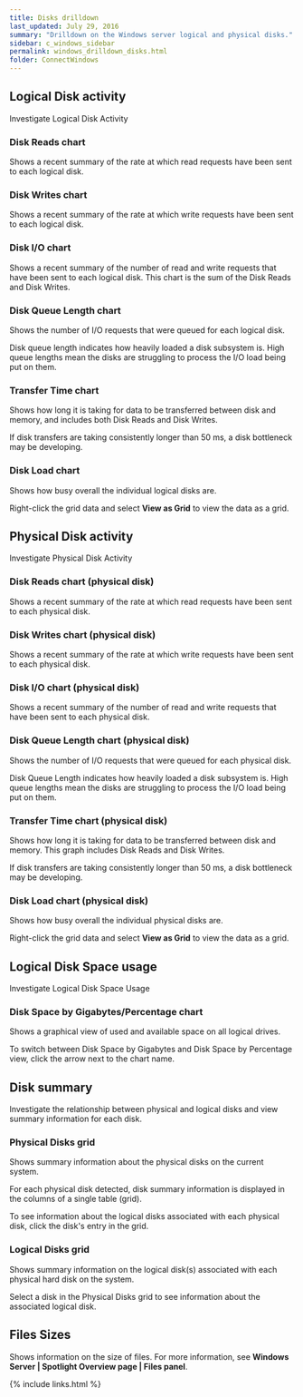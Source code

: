 ```yaml
---
title: Disks drilldown
last_updated: July 29, 2016
summary: "Drilldown on the Windows server logical and physical disks."
sidebar: c_windows_sidebar
permalink: windows_drilldown_disks.html
folder: ConnectWindows
---
```



## Logical Disk activity

Investigate Logical Disk Activity

###  Disk Reads chart
Shows a recent summary of the rate at which read requests have been sent to each logical disk.

### Disk Writes chart
Shows a recent summary of the rate at which write requests have been sent to each logical disk.

### Disk I/O chart
Shows a recent summary of the number of read and write requests that have been sent to each logical disk. This chart is the sum of the Disk Reads and Disk Writes.

### Disk Queue Length chart
Shows the number of I/O requests that were queued for each logical disk.

Disk queue length indicates how heavily loaded a disk subsystem is. High queue lengths mean the disks are struggling to process the I/O load being put on them.

### Transfer Time chart
Shows how long it is taking for data to be transferred between disk and memory, and includes both Disk Reads and Disk Writes.

If disk transfers are taking consistently longer than 50 ms, a disk bottleneck may be developing.

### Disk Load chart
Shows how busy overall the individual logical disks are.

Right-click the grid data and select **View as Grid** to view the data as a grid.


## Physical Disk activity

Investigate Physical Disk Activity

### Disk Reads chart (physical disk)
Shows a recent summary of the rate at which read requests have been sent to each physical disk.

### Disk Writes chart (physical disk)
Shows a recent summary of the rate at which write requests have been sent to each physical disk.

### Disk I/O chart (physical disk)
Shows a recent summary of the number of read and write requests that have been sent to each physical disk.

### Disk Queue Length chart (physical disk)
Shows the number of I/O requests that were queued for each physical disk.

Disk Queue Length indicates how heavily loaded a disk subsystem is. High queue lengths mean the disks are struggling to process the I/O load being put on them.

### Transfer Time chart (physical disk)
Shows how long it is taking for data to be transferred between disk and memory. This graph includes Disk Reads and Disk Writes.

If disk transfers are taking consistently longer than 50 ms, a disk bottleneck may be developing.

### Disk Load chart (physical disk)
Shows how busy overall the individual physical disks are.

Right-click the grid data and select **View as Grid** to view the data as a grid.



## Logical Disk Space usage

Investigate Logical Disk Space Usage

### Disk Space by Gigabytes/Percentage chart
Shows a graphical view of used and available space on all logical drives.

To switch between Disk Space by Gigabytes and Disk Space by Percentage view, click the arrow next to the chart name.



## Disk summary

Investigate the relationship between physical and logical disks and view summary information for each disk.

### Physical Disks grid
Shows summary information about the physical disks on the current system.

For each physical disk detected, disk summary information is displayed in the columns of a single table (grid).

To see information about the logical disks associated with each physical disk, click the disk's entry in the grid.

### Logical Disks grid
Shows summary information on the logical disk(s) associated with each physical hard disk on the system.

Select a disk in the Physical Disks grid to see information about the associated logical disk.


## Files Sizes
Shows information on the size of files. For more information, see **Windows Server \| Spotlight Overview page \| Files panel**.



{% include links.html %}
